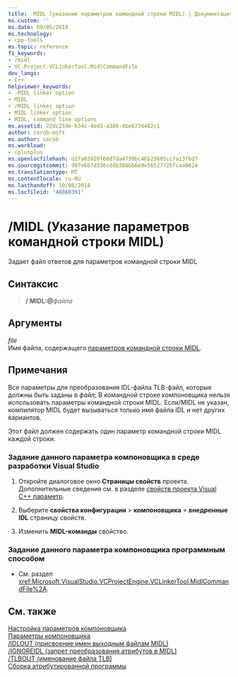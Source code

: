```yaml
---
title: -MIDL (указание параметров командной строки MIDL) | Документация Майкрософт
ms.custom: ''
ms.date: 09/05/2018
ms.technology:
- cpp-tools
ms.topic: reference
f1_keywords:
- /midl
- VC.Project.VCLinkerTool.MidlCommandFile
dev_langs:
- C++
helpviewer_keywords:
- -MIDL linker option
- MIDL
- /MIDL linker option
- MIDL linker option
- MIDL, command line options
ms.assetid: 22dc259e-b34c-4ed3-a380-4beb734482c1
author: corob-msft
ms.author: corob
ms.workload:
- cplusplus
ms.openlocfilehash: d2fa03920f60d7da4730bc46b23605ccfa13f6d7
ms.sourcegitcommit: 997e6b7d336cddb388bb6e9e56527725fcaa0624
ms.translationtype: MT
ms.contentlocale: ru-RU
ms.lasthandoff: 10/08/2018
ms.locfileid: "48860391"
---
```

# <a name="midl-specify-midl-command-line-options"></a>/MIDL (Указание параметров командной строки MIDL)

Задает файл ответов для параметров командной строки MIDL

## <a name="syntax"></a>Синтаксис

> **/ MIDL:\@**<em>файла</em>

## <a name="arguments"></a>Аргументы

*file*<br/>
Имя файла, содержащего [параметров командной строки MIDL](/windows/desktop/Midl/general-midl-command-line-syntax).

## <a name="remarks"></a>Примечания

Все параметры для преобразования IDL-файла TLB-файл, которые должны быть заданы в *файл*; В командной строке компоновщика нельзя использовать параметры командной строки MIDL. Если/MIDL не указан, компилятор MIDL будет вызываться только имя файла IDL и нет других вариантов.

Этот файл должен содержать один параметр командной строки MIDL каждой строки.

### <a name="to-set-this-linker-option-in-the-visual-studio-development-environment"></a>Задание данного параметра компоновщика в среде разработки Visual Studio

1. Откройте диалоговое окно **Страницы свойств** проекта. Дополнительные сведения см. в разделе [свойств проекта Visual C++ параметр](../../ide/working-with-project-properties.md).

1. Выберите **свойства конфигурации** > **компоновщика** > **внедренные IDL** страницу свойств.

1. Изменить **MIDL-команды** свойство.

### <a name="to-set-this-linker-option-programmatically"></a>Задание данного параметра компоновщика программным способом

- См. раздел <xref:Microsoft.VisualStudio.VCProjectEngine.VCLinkerTool.MidlCommandFile%2A>.

## <a name="see-also"></a>См. также

[Настройка параметров компоновщика](../../build/reference/setting-linker-options.md)<br/>
[Параметры компоновщика](../../build/reference/linker-options.md)<br/>
[/IDLOUT (присвоение имен выходным файлам MIDL)](../../build/reference/idlout-name-midl-output-files.md)<br/>
[/IGNOREIDL (запрет преобразования атрибутов в MIDL)](../../build/reference/ignoreidl-don-t-process-attributes-into-midl.md)<br/>
[/TLBOUT (именование файла TLB)](../../build/reference/tlbout-name-dot-tlb-file.md)<br/>
[Сборка атрибутированной программы](../../windows/building-an-attributed-program.md)
